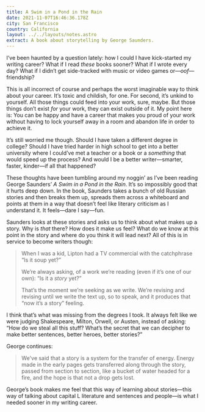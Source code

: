 ```yaml
---
title: A Swim in a Pond in the Rain
date: 2021-11-07T16:46:36.178Z
city: San Francisco
country: California
layout: ../../layouts/notes.astro
extract: A book about storytelling by George Saunders.
---
```

I’ve been haunted by a question lately: how I could I have kick-started my writing career? What if I read *these* books sooner? What if I wrote every day? What if I didn’t get side-tracked with music or video games or—*oof*—friendship? 

This is all incorrect of course and perhaps the worst imaginable way to think about your career. It’s toxic and childish, for one. For second, it’s unkind to yourself. All those things could feed into your work, sure, maybe. But those things don’t exist *for* your work, they can exist outside of it. My point here is: You can be happy and have a career that makes you proud of your work without having to lock yourself away in a room and abandon life in order to achieve it.

It’s still worried me though. Should I have taken a different degree in college? Should I have tried harder in high school to get into a better university where I could’ve met a teacher or a book or a *something* that would speed up the process? And would I be a better writer—smarter, faster, kinder—if all that happened?

These thoughts have been tumbling around my noggin’ as I’ve been reading George Saunders’ *A Swim in a Pond in the Rain*. It’s so impossibly good that it hurts deep down. In the book, Saunders takes a bunch of old Russian stories and then breaks them up, spreads them across a whiteboard and points at them in a way that doesn’t feel like literary criticism as I understand it. It feels—dare I say—fun.

Saunders looks at these stories and asks us to think about what makes up a story. Why is *that* there? How does it make us feel? What do we know at this point in the story and where do you think it will lead next?  All of this is in service to become writers though:

> When I was a kid, Lipton had a TV commercial with the catchphrase “Is it soup yet?” 
>
> We’re always asking, of a work we’re reading (even if it’s one of our own): “Is it a *story* yet?” 
>
> That’s the moment we’re seeking as we write. We’re revising and revising until we write the text up, so to speak, and it produces that “now it’s a story” feeling. 

I think that’s what was missing from the degrees I took. It always felt like we were judging Shakespeare, Milton, Orwell, or Austen, instead of asking: “How do we steal all this stuff? What’s the secret that we can decipher to make better sentences, better heroes, better stories?”

George continues: 

> We've said that a story is a system for the transfer of energy. Energy made in the early pages gets transferred along through the story, passed from section to section, like a bucket of water headed for a fire, and the hope is that not a drop gets lost.

George’s book makes me feel that this way of learning about stories—this way of talking about capital L literature and sentences and people—is what I needed sooner in my writing career.